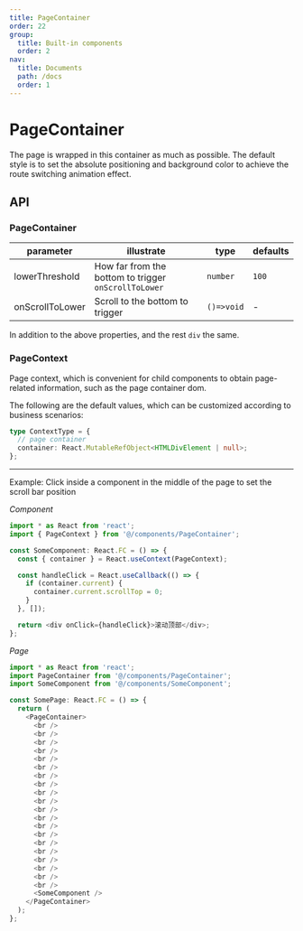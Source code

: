 ```yaml
---
title: PageContainer
order: 22
group:
  title: Built-in components
  order: 2
nav:
  title: Documents
  path: /docs
  order: 1
---
```


# PageContainer

The page is wrapped in this container as much as possible. The default style is to set the absolute positioning and background color to achieve the route switching animation effect.

## API

### PageContainer

| parameter       | illustrate                                           | type       | defaults |
| --------------- | ---------------------------------------------------- | ---------- | -------- |
| lowerThreshold  | How far from the bottom to trigger `onScrollToLower` | `number`   | `100`    |
| onScrollToLower | Scroll to the bottom to trigger                      | `()=>void` | -        |

In addition to the above properties, and the rest `div` the same.

### PageContext

Page context, which is convenient for child components to obtain page-related information, such as the page container dom.

The following are the default values, which can be customized according to business scenarios:

```typescript
type ContextType = {
  // page container
  container: React.MutableRefObject<HTMLDivElement | null>;
};
```

---

Example: Click inside a component in the middle of the page to set the scroll bar position

_Component_

```typescript
import * as React from 'react';
import { PageContext } from '@/components/PageContainer';

const SomeComponent: React.FC = () => {
  const { container } = React.useContext(PageContext);

  const handleClick = React.useCallback(() => {
    if (container.current) {
      container.current.scrollTop = 0;
    }
  }, []);

  return <div onClick={handleClick}>滚动顶部</div>;
};
```

_Page_

```typescript
import * as React from 'react';
import PageContainer from '@/components/PageContainer';
import SomeComponent from '@/components/SomeComponent';

const SomePage: React.FC = () => {
  return (
    <PageContainer>
      <br />
      <br />
      <br />
      <br />
      <br />
      <br />
      <br />
      <br />
      <br />
      <br />
      <br />
      <br />
      <br />
      <br />
      <br />
      <br />
      <br />
      <br />
      <br />
      <br />
      <SomeComponent />
    </PageContainer>
  );
};
```
